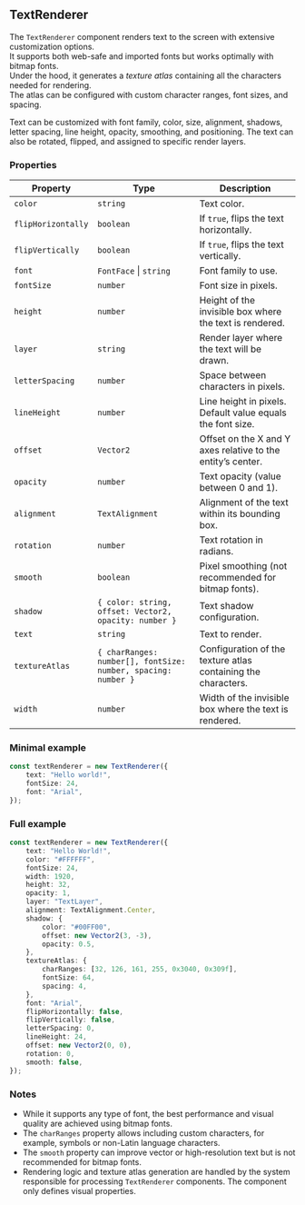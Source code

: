## TextRenderer

The `TextRenderer` component renders text to the screen with extensive customization options.  
It supports both web-safe and imported fonts but works optimally with bitmap fonts.  
Under the hood, it generates a _texture atlas_ containing all the characters needed for rendering.  
The atlas can be configured with custom character ranges, font sizes, and spacing.

Text can be customized with font family, color, size, alignment, shadows, letter spacing, line height, opacity, smoothing, and positioning. The text can also be rotated, flipped, and assigned to specific render layers.

### Properties

| Property           | Type                                                          | Description                                                   |
| ------------------ | ------------------------------------------------------------- | ------------------------------------------------------------- |
| `color`            | `string`                                                      | Text color.                                                   |
| `flipHorizontally` | `boolean`                                                     | If `true`, flips the text horizontally.                       |
| `flipVertically`   | `boolean`                                                     | If `true`, flips the text vertically.                         |
| `font`             | `FontFace` \| `string`                                        | Font family to use.                                           |
| `fontSize`         | `number`                                                      | Font size in pixels.                                          |
| `height`           | `number`                                                      | Height of the invisible box where the text is rendered.       |
| `layer`            | `string`                                                      | Render layer where the text will be drawn.                    |
| `letterSpacing`    | `number`                                                      | Space between characters in pixels.                           |
| `lineHeight`       | `number`                                                      | Line height in pixels. Default value equals the font size.    |
| `offset`           | `Vector2`                                                     | Offset on the X and Y axes relative to the entity’s center.   |
| `opacity`          | `number`                                                      | Text opacity (value between 0 and 1).                         |
| `alignment`        | `TextAlignment`                                               | Alignment of the text within its bounding box.                |
| `rotation`         | `number`                                                      | Text rotation in radians.                                     |
| `smooth`           | `boolean`                                                     | Pixel smoothing (not recommended for bitmap fonts).           |
| `shadow`           | `{ color: string, offset: Vector2, opacity: number }`         | Text shadow configuration.                                    |
| `text`             | `string`                                                      | Text to render.                                               |
| `textureAtlas`     | `{ charRanges: number[], fontSize: number, spacing: number }` | Configuration of the texture atlas containing the characters. |
| `width`            | `number`                                                      | Width of the invisible box where the text is rendered.        |

### Minimal example

```typescript
const textRenderer = new TextRenderer({
    text: "Hello world!",
    fontSize: 24,
    font: "Arial",
});
```

### Full example

```typescript
const textRenderer = new TextRenderer({
    text: "Hello World!",
    color: "#FFFFFF",
    fontSize: 24,
    width: 1920,
    height: 32,
    opacity: 1,
    layer: "TextLayer",
    alignment: TextAlignment.Center,
    shadow: {
        color: "#00FF00",
        offset: new Vector2(3, -3),
        opacity: 0.5,
    },
    textureAtlas: {
        charRanges: [32, 126, 161, 255, 0x3040, 0x309f],
        fontSize: 64,
        spacing: 4,
    },
    font: "Arial",
    flipHorizontally: false,
    flipVertically: false,
    letterSpacing: 0,
    lineHeight: 24,
    offset: new Vector2(0, 0),
    rotation: 0,
    smooth: false,
});
```

### Notes

-   While it supports any type of font, the best performance and visual quality are achieved using bitmap fonts.
-   The `charRanges` property allows including custom characters, for example, symbols or non-Latin language characters.
-   The `smooth` property can improve vector or high-resolution text but is not recommended for bitmap fonts.
-   Rendering logic and texture atlas generation are handled by the system responsible for processing `TextRenderer` components. The component only defines visual properties.
